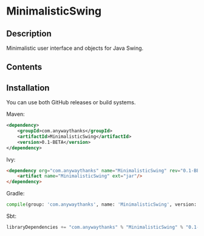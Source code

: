 # MinimalisticSwing

## Description
Minimalistic user interface and objects for Java Swing.

## Contents

## Installation

You can use both GitHub releases or build systems.

Maven:
``` xml
<dependency>
    <groupId>com.anywaythanks</groupId>
    <artifactId>MinimalisticSwing</artifactId>
    <version>0.1-BETA</version>
</dependency>
```

Ivy:
``` html
<dependency org="com.anywaythanks" name="MinimalisticSwing" rev="0.1-BETA">
    <artifact name="MinimalisticSwing" ext="jar"/>
</dependency>
```

Gradle:
``` python
compile(group: 'com.anywaythanks', name: 'MinimalisticSwing', version: '0.1-BETA')
```

Sbt:
``` java
libraryDependencies += "com.anywaythanks" % "MinimalisticSwing" % "0.1-BETA"
```
